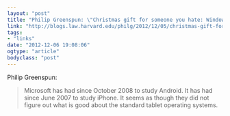 ```yaml
---
layout: "post"
title: "Philip Greenspun: \"Christmas gift for someone you hate: Windows 8&#8243;"
link: "http://blogs.law.harvard.edu/philg/2012/12/05/christmas-gift-for-someone-you-hate-windows-8/"
tags: 
- "links"
date: "2012-12-06 19:08:06"
ogtype: "article"
bodyclass: "post"
---
```


Philip Greenspun:

> Microsoft has had since October 2008 to study Android. It has had since June 2007 to study iPhone. It seems as though they did not figure out what is good about the standard tablet operating systems.